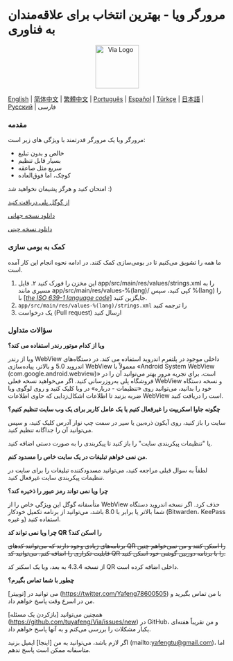 # مرورگر ویا - بهترین انتخاب برای علاقه‌مندان به فناوری

<div align="center"><img src="http://viayoo.com/en/images/logo.png" alt="Via Logo" height="100"/></div>

[English](./README.md) | [简体中文](./README_zh_CN.md) | [繁體中文](./README_zh_TW.md) | [Português](./README_pt_BR.md) | [Español](./README_es_ES.md) | [Türkçe](./README_tr_TR.md) | [日本語](./README_ja_JP.md) | [Русский](./README_ru_RU.md) | فارسی

### مقدمه

مرورگر ویا یک مرورگر قدرتمند با ویژگی های زیر است:

- خالص و بدون تبلیغ
- بسیار قابل تنظیم
- سریع مثل صاعقه
- کوچک، اما فوق‌العاده

امتحان کنید و هرگز پشیمان نخواهید شد :)

[از گوگل پلی دریافت کنید](https://play.google.com/store/apps/details?id=mark.via.gp)

[دانلود نسخه جهانی](https://res.viayoo.com/v1/via-release.apk)

[دانلود نسخه چینی](https://res.viayoo.com/v1/via-release-cn.apk)

### کمک به بومی سازی

ما همه را تشویق می‌کنیم تا در بومی‌سازی کمک کنند. در ادامه نحوه انجام این کار آمده است.

1. این مخزن را فورک کنید
۲. فایل app/src/main/res/values/strings.xml را به مسیری مانند app/src/main/res/values-%(lang)/ کپی کنید، سپس %(lang) را با [[*the ISO 639-1 language code*]](http://www.loc.gov/standards/iso639-2/php/code_list.php) جایگزین کنید.
3. `app/src/main/res/values-%(lang)/strings.xml` را ترجمه کنید
4. یک درخواست (Pull request) ارسال کنید

### سؤالات متداول

**ویا از کدام موتور رندر استفاده می کند؟**

ویا از رندر WebView داخلی موجود در پلتفرم اندروید استفاده می کند. در دستگاه‌های اندروید 5.0 و بالاتر، پیاده‌سازی WebView معمولاً با «Android System WebView (com.google.android.webview)» است، برای تجربه مرور بهتر می‌توانید آن را در فروشگاه پلی به‌روزرسانی کنید. اگر می‌خواهید نسخه فعلی WebView و نسخه دستگاه خود را بدانید، می‌توانید روی «تنظیمات - درباره» در ویا کلیک کنید و روی لوگوی ویا ضربه بزنید تا اطلاعات اشکال‌زدایی که حاوی اطلاعات WebView است را دریافت کنید.

**چگونه جاوا اسکریپت را غیرفعال کنیم یا یک عامل کاربر برای یک وب سایت تنظیم کنیم؟**

سایت را باز کنید، روی آیکون ذره‌بین یا سپر در سمت چپ نوار آدرس کلیک کنید، و سپس می‌توانید آن را جداگانه تنظیم کنید.

یا "تنظیمات پیکربندی سایت" را باز کنید تا پیکربندی را به صورت دستی اضافه کنید.

**من نمی خواهم تبلیغات در یک سایت خاص را مسدود کنم.**

لطفاً به سوال قبلی مراجعه کنید، می‌توانید مسدودکننده تبلیغات را برای سایت در تنظیمات پیکربندی سایت غیرفعال کنید.

**چرا ویا نمی تواند رمز عبور را ذخیره کند؟**

متأسفانه گوگل این ویژگی خاص را از WebView حذف کرد. اگر نسخه اندروید دستگاه شما بالاتر یا برابر با 8.0 باشد، می‌توانید از برنامه تکمیل خودکار (Bitwarden، KeePass و غیره) استفاده کنید.

**چرا ویا نمی تواند کد QR را اسکن کند؟**

~~برنامه‌های زیادی وجود دارند که می‌توانند کدهای QR را اسکن کنند و من نمی‌خواهم چنین قابلیت تکراری را اضافه کنم. می‌توانید کد QR را با برنامه دوربین گوشی خود اسکن کنید.~~

از نسخه 4.3.4 به بعد، ویا یک اسکنر کد QR داخلی اضافه کرده است.

**چطور با شما تماس بگیرم؟**

می توانید در [توییتر] (https://twitter.com/Yafeng78600505) با من تماس بگیرید و من در اسرع وقت پاسخ خواهم داد.

همچنین می‌توانید [بازکردن یک مسئله] (https://github.com/tuyafeng/Via/issues/new) در GitHub، و من تقریباً هفته‌ای یکبار مشکلات را بررسی می‌کنم و به آنها پاسخ خواهم داد.

اگر لازم باشد، می‌توانید به من [اینجا] ایمیل بزنید (mailto:yafengtu@gmail.com)، اما متاسفانه ممکن است پاسخ ندهم.

